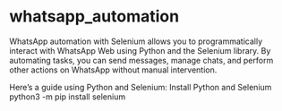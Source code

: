 # whatsapp_automation
WhatsApp automation with Selenium allows you to programmatically interact with WhatsApp Web using Python and the Selenium library. By automating tasks, you can send messages, manage chats, and perform other actions on WhatsApp without manual intervention.

Here’s a guide using Python and Selenium:
Install Python and Selenium
python3 -m pip install selenium

